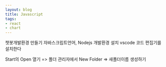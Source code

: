 ```yaml
---
layout: blog
title: Javascript
tags:
- react
- chart
---
```


챗봇개발환경 만들기
자바스크립트언어, Nodejs 개발환경 설치
vscode 코드 편집기를 설치한다


Start의 Open 열기 => 폴더 관리자에서 New Folder => 새폴더이름 생성하기
